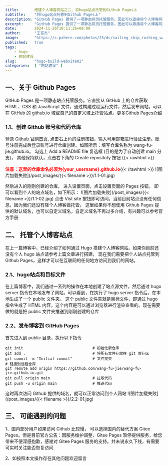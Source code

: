 ```yaml
---
title:       搭建个人博客网站之二、将hugo站点托管到Github Pages上
subtitle:    "将hugo站点托管到Github Pages上"
description: "GitHub Pages 提供了一项静态网页托管服务，因此可以直接将个人博客网站托管到Github Pages，它可以为个人网站提供免费二级域名供访问。它可以从 GitHub 上的仓库获取 HTML、CSS 和 JavaScript 文件，通过构建过程运行文件，然后发布网站"
excerpt:     "GitHub Pages 提供了一项静态网页托管服务，因此可以直接将个人博客网站托管到Github Pages，它可以为个人网站提供免费二级域名供访问。它可以从 GitHub 上的仓库获取 HTML、CSS 和 JavaScript 文件，通过构建过程运行文件，然后发布网站"
date:        2024-11-26T10:11:26+08:00
author:      "王富杰"
image:       "https://c.pxhere.com/photos/23/dc/sailing_ship_rushing_water_river_ship_vessel_sailboat_shore_transport-1082029.jpg!d"
published:   true
tags:
    - hugo
    - 网站建设
slug:        "hugo-build-website02"
categories:  [ "网站建设" ]
---
```


## 一、关于 Github Pages
GitHub Pages 是一项静态站点托管服务。它直接从 GitHub 上的仓库获取 HTML、CSS 和 JavaScript 文件，通过构建过程运行文件，然后发布网站。可以在 GitHub 的 github.io 域或自己的自定义域上托管站点。[更多Github Pages介绍](https://docs.github.com/zh/pages/getting-started-with-github-pages/about-github-pages)

### 1.1、创建 Github 账号和代码仓库
登录 [Github 官网首页](https://github.com/), 点击右上角的注册按钮，输入可用邮箱进行验证注册。账号注册完成后登录账号进行仓库创建。如图所示：填写仓库名称为 wang-fu-jie.github.io。 勾选上 Add a README file 复选框 (目的是为了自动创建 main 分支)， 其他保持默认，点击右下角的 Create repositoty 按钮
{{< rawhtml >}}<br><br><span style="font-weight: 700; color: red">注意：这里的仓库命名必须为{your_username}.github.io</span>{{< /rawhtml >}}
![图片加载失败](/post_images/{{< filename >}}/1.1-01.jpg)

然后进入的刚刚创建的仓库， 进入设置页面，点击设置页面的 Pages 按钮。 即可以看到个人的站点域名，如下所示：
![图片加载失败](/post_images/{{< filename >}}/1.1-02.jpg)
点击 Vist site 按钮即可访问，当前目前站点没有任何信息，因为我们还没有降个人博客做托管。 这里如果你不想使用 Github Pages 提供的默认域名，也可以自定义域名，自定义域名不再过多介绍，有兴趣可以参考官方手册

## 二、 托管个人博客站点
在上一篇博客中，已经介绍了如何通过 Hugo 搭建个人博客网站。如果你目前还没有个人 hugo 站点请参考上篇文章进行搭建， 现在我们需要把个人站点托管到 Github Pages，这样才可以在互联网的任何地方访问到我们的网站。

### 2.1、hugo站点和目标文件
在上篇博客中，我们通过一系列的操作在本地创建了站点源文件，然后通过 hugo server 指令在本地发布了网站。可以看到，在执行了 hugo server 指令后，在本地生成了一个 public 文件夹。 这个 public 文件夹就是目标文件，即通过 hugo 指令生成了 HTML 内容，这个内容是可以通过浏览器进行渲染查看的。现在需要做的就是把 public 文件夹推送到刚刚创建的仓库

### 2.2、发布博客到 GitHub Pages
首先进入到 public 目录，执行以下指令
```shell
git init                               # 初始化新仓库
git add .                              # 将所有文件存放在 git 暂存区
git commit -m "Initial commit"         # 文件提交
# 链接到远程仓库
git remote add origin https://github.com/wang-fu-jie/wang-fu-jie.github.io.git  
git pull origin main                   # 拉取代码  
git push -u origin main                # 推送代码
```
这时再次访问 Github 提供的域名，就可以正常访问到个人网站
![图片加载失败](/post_images/{{< filename >}}/2.2-01.jpg)

## 三、 可能遇到的问题
1、国内部分用户如果访问 Github 比较慢， 可以选择国内的替代方案 Gitee Pages。但是目前官方公告：因服务维护调整，Gitee Pages 暂停提供服务，给您带来不便深感抱歉，感谢对 Gitee Pages 服务的支持。并未说永久下线，有需要可实时关注能否恢复访问

2、如按照本文操作存在其他问题欢迎留言
